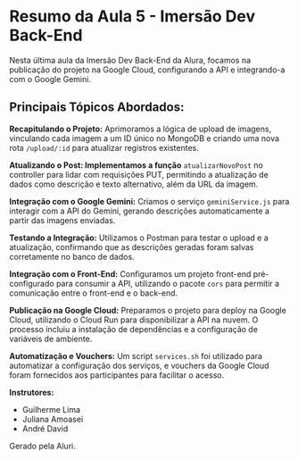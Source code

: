 # Resumo da Aula 5 - Imersão Dev Back-End
Nesta última aula da Imersão Dev Back-End da Alura, focamos na publicação do projeto na Google Cloud, configurando a API e integrando-a com o Google Gemini. 

## Principais Tópicos Abordados:

**Recapitulando o Projeto:** Aprimoramos a lógica de upload de imagens, vinculando cada imagem a um ID único no MongoDB e criando uma nova rota ```/upload/:id``` para atualizar registros existentes.

**Atualizando o Post: Implementamos a função** ```atualizarNovoPost``` no controller para lidar com requisições PUT, permitindo a atualização de dados como descrição e texto alternativo, além da URL da imagem.

**Integração com o Google Gemini:** Criamos o serviço ```geminiService.js``` para interagir com a API do Gemini, gerando descrições automaticamente a partir das imagens enviadas.

**Testando a Integração:** Utilizamos o Postman para testar o upload e a atualização, confirmando que as descrições geradas foram salvas corretamente no banco de dados.

**Integração com o Front-End:** Configuramos um projeto front-end pré-configurado para consumir a API, utilizando o pacote ```cors``` para permitir a comunicação entre o front-end e o back-end.

**Publicação na Google Cloud:** Preparamos o projeto para deploy na Google Cloud, utilizando o Cloud Run para disponibilizar a API na nuvem. O processo incluiu a instalação de dependências e a configuração de variáveis de ambiente.

**Automatização e Vouchers:** Um script ```services.sh``` foi utilizado para automatizar a configuração dos serviços, e vouchers da Google Cloud foram fornecidos aos participantes para facilitar o acesso.

**Instrutores:**
- Guilherme Lima
- Juliana Amoasei
- André David

Gerado pela Aluri.